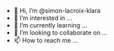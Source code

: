 - 👋 Hi, I’m @simon-lacroix-klara
- 👀 I’m interested in ...
- 🌱 I’m currently learning ...
- 💞️ I’m looking to collaborate on ...
- 📫 How to reach me ...

<!---
simon-lacroix-klara/simon-lacroix-klara is a ✨ special ✨ repository because its `README.md` (this file) appears on your GitHub profile.
You can click the Preview link to take a look at your changes.
--->
